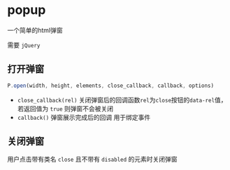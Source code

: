 # popup
一个简单的html弹窗

需要 `jQuery`

## 打开弹窗
```javascript
P.open(width, height, elements, close_callback, callback, options)
```
- `close_callback(rel)` 关闭弹窗后的回调函数`rel`为`close`按钮的`data-rel`值，若返回值为 `true` 则弹窗不会被关闭
- `callback()`  弹窗展示完成后的回调 用于绑定事件

## 关闭弹窗
用户点击带有类名 `close` 且不带有 `disabled` 的元素时关闭弹窗
